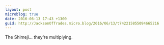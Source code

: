 ```yaml
---
layout: post
microblog: true
date: 2016-06-13 17:43 +1300
guid: http://JacksonOfTrades.micro.blog/2016/06/13/t742215855094665216.html
---
```

The Shimeji... they're multiplying.

